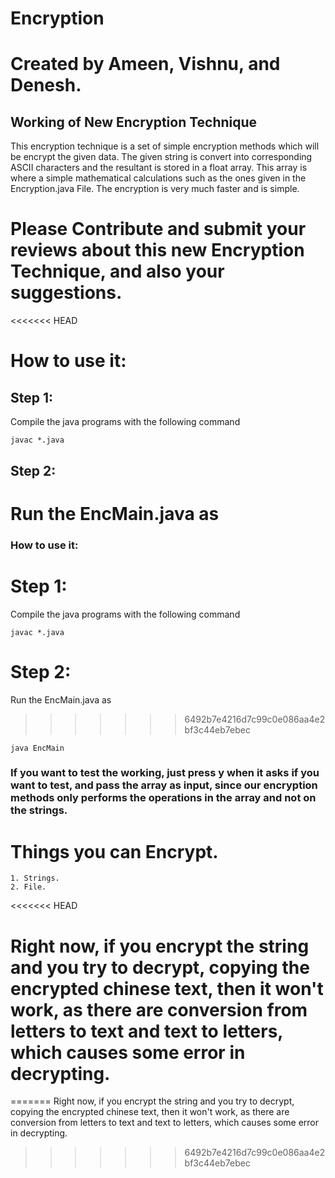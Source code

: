 # Encryption

# Created by Ameen, Vishnu, and Denesh.

## Working of New Encryption Technique
This encryption technique is a set of simple encryption methods which will be encrypt the given
data. The given string is convert into corresponding ASCII characters and the resultant is stored
in a float array. This array is where a simple mathematical calculations such as the ones given in the Encryption.java File. The encryption is very much faster and is simple.

# Please Contribute and submit your reviews about this new Encryption Technique, and also your suggestions.

<<<<<<< HEAD
# How to use it:
## Step 1:
Compile the java programs with the following command

    javac *.java

## Step 2:
Run the EncMain.java as
=======
### How to use it:
# Step 1:
Compile the java programs with the following command
    
    javac *.java

# Step 2:
Run the EncMain.java as    
>>>>>>> 6492b7e4216d7c99c0e086aa4e2bf3c44eb7ebec
    
    java EncMain


### If you want to test the working, just press y when it asks if you want to test, and pass the array as input, since our encryption methods only performs the operations in the array and not on the strings.

# Things you can Encrypt.
    1. Strings.
    2. File.

<<<<<<< HEAD
# Right now, if you encrypt the string and you try to decrypt, copying the encrypted chinese text, then it won't work, as there are conversion from letters to text and text to letters, which causes some error in decrypting.
=======
Right now, if you encrypt the string and you try to decrypt, copying the encrypted chinese text, then it won't work, as there are conversion from letters to text and text to letters, which causes some error in decrypting.
>>>>>>> 6492b7e4216d7c99c0e086aa4e2bf3c44eb7ebec
